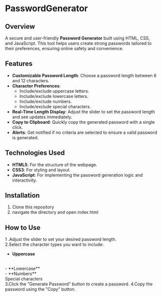 # PasswordGenerator


## Overview
A secure and user-friendly **Password Generator** built using HTML, CSS, and JavaScript. This tool helps users create strong passwords tailored to their preferences, ensuring online safety and convenience.

## Features
- **Customizable Password Length**: Choose a password length between 6 and 12 characters.
- **Character Preferences**:
  - Include/exclude uppercase letters.
  - Include/exclude lowercase letters.
  - Include/exclude numbers.
  - Include/exclude special characters.
- **Real-Time Length Display**: Adjust the slider to set the password length and see updates immediately.
- **Copy to Clipboard**: Quickly copy the generated password with a single click.
- **Alerts**: Get notified if no criteria are selected to ensure a valid password is generated.


## Technologies Used
- **HTML5**: For the structure of the webpage.
- **CSS3**: For styling and layout.
- **JavaScript**: For implementing the password generation logic and interactivity.

## Installation
1. Clone this repository 
2. navigate the directory  and open index.html

##  How to Use
1 .Adjust the slider to set your desired password length.
<br>
2.Select the character types you want to include:
   <br>
   - **Uppercase**
   <br>
   - **Lowercase**
   <br>
   - **Numbers**
   <br>
   Special characters
   <br>
3.Click the "Generate Password" button to create a password.
4.Copy the password using the "Copy" button.


